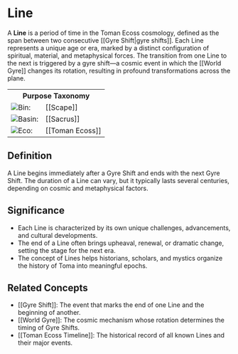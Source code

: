 

<!-- wiki-header-section:start -->
# Line

A **Line** is a period of time in the Toman Ecoss cosmology, defined as the span between two consecutive [[Gyre Shift|gyre shifts]]. Each Line represents a unique age or era, marked by a distinct configuration of spiritual, material, and metaphysical forces. The transition from one Line to the next is triggered by a gyre shift—a cosmic event in which the [[World Gyre]] changes its rotation, resulting in profound transformations across the plane.


<!-- taxonomy-table-section:start -->
<div class="taxonomy-table">
  <table>
    <tr>
      <th colspan="3">Purpose Taxonomy</th>
    </tr>
    <tr>
      <td class="taxon-label"><img src="../svg/bin.svg" class="taxon-icon">Bin:</td>
      <td class="taxon-content" colspan="2">[[Scape]]</td>
    </tr>
    <tr>
      <td class="taxon-label"><img src="../svg/basin.svg" class="taxon-icon">Basin:</td>
      <td class="taxon-content" colspan="2">[[Sacrus]]</td>
    </tr>
    <tr>
      <td class="taxon-label"><img src="../svg/eco.svg" class="taxon-icon">Eco:</td>
      <td class="taxon-content" colspan="2">[[Toman Ecoss]]</td>
    </tr>
  </table>
</div>
<!-- taxonomy-table-section:end -->

## Definition

A Line begins immediately after a Gyre Shift and ends with the next Gyre Shift. The duration of a Line can vary, but it typically lasts several centuries, depending on cosmic and metaphysical factors. <!-- such as the accumulation of souls by [[Never]] and the balance of power among kingdoms and forces.-->

## Significance

- Each Line is characterized by its own unique challenges, advancements, and cultural developments.
- The end of a Line often brings upheaval, renewal, or dramatic change, setting the stage for the next era.
- The concept of Lines helps historians, scholars, and mystics organize the history of Toma into meaningful epochs.

## Related Concepts

- [[Gyre Shift]]: The event that marks the end of one Line and the beginning of another.
- [[World Gyre]]: The cosmic mechanism whose rotation determines the timing of Gyre Shifts.
- [[Toman Ecoss Timeline]]: The historical record of all known Lines and their major events.